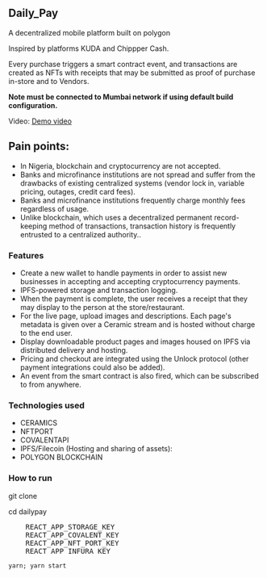 
## Daily_Pay

A decentralized mobile platform built on polygon

Inspired by platforms KUDA and Chippper Cash.

Every purchase triggers a smart contract event, and transactions are created as NFTs with receipts that may be submitted as proof of purchase in-store and to Vendors. 


<b>Note must be connected to Mumbai network if using default build configuration.</b>

Video: <a href="https://vimeo.com/777632388/351eb78f9d" target="_blank">Demo video</a>


## Pain points:

- In Nigeria, blockchain and cryptocurrency are not accepted.
- Banks and microfinance institutions are not spread and suffer from the drawbacks of existing centralized systems (vendor lock in, variable pricing, outages, credit card fees).
- Banks and microfinance institutions frequently charge monthly fees regardless of usage.
- Unlike blockchain, which uses a decentralized permanent record-keeping method of transactions, transaction history is frequently entrusted to a centralized authority..


### Features

- Create a new wallet to handle payments in order to assist new businesses in accepting and accepting cryptocurrency payments.
- IPFS-powered storage and transaction logging.
- When the payment is complete, the user receives a receipt that they may display to the person at the store/restaurant.
- For the live page, upload images and descriptions. Each page's metadata is given over a Ceramic stream and is hosted without charge to the end user.
- Display downloadable product pages and images housed on IPFS via distributed delivery and hosting.
- Pricing and checkout are integrated using the Unlock protocol (other payment integrations could also be added).
- An event from the smart contract is also fired, which can be subscribed to from anywhere.

### Technologies used

- CERAMICS
- NFTPORT 
- COVALENTAPI 
- IPFS/Filecoin (Hosting and sharing of assets): 
- POLYGON BLOCKCHAIN


### How to run

git clone

cd dailypay

<pre>
    REACT_APP_STORAGE_KEY 
    REACT_APP_COVALENT_KEY 
    REACT_APP_NFT_PORT_KEY 
    REACT_APP_INFURA_KEY
</pre>

`yarn; yarn start`
